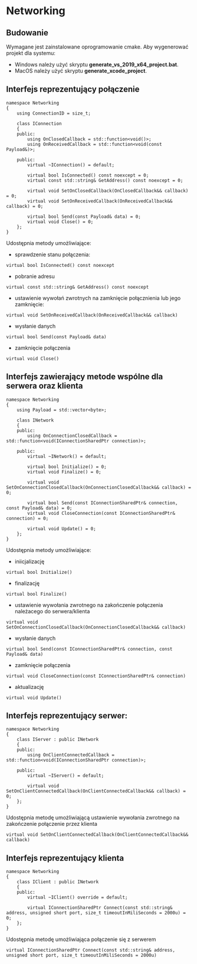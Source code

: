 # Networking
## Budowanie
Wymagane jest zainstalowane oprogramowanie cmake. 
Aby wygenerować projekt dla systemu:
 - Windows
należy użyć skryptu **generate_vs_2019_x64_project.bat**.
 - MacOS
należy użyć skryptu **generate_xcode_project**.
## Interfejs reprezentujący połączenie
```
namespace Networking
{
    using ConnectionID = size_t;

    class IConnection
    {
    public:
        using OnClosedCallback = std::function<void()>;
        using OnReceivedCallback = std::function<void(const Payload&)>;

    public:
        virtual ~IConnection() = default;

        virtual bool IsConnected() const noexcept = 0;
        virtual const std::string& GetAddress() const noexcept = 0;

        virtual void SetOnClosedCallback(OnClosedCallback&& callback) = 0;
        virtual void SetOnReceivedCallback(OnReceivedCallback&& callback) = 0;

        virtual bool Send(const Payload& data) = 0;
        virtual void Close() = 0;
    };
}
```

Udostępnia metody umożliwiające:
- sprawdzenie stanu połączenia:
```
virtual bool IsConnected() const noexcept
```
- pobranie adresu
```
virtual const std::string& GetAddress() const noexcept 
```
- ustawienie wywołań zwrotnych na zamknięcie połącznienia lub jego zamknięcie:
```
virtual void SetOnReceivedCallback(OnReceivedCallback&& callback)
```
- wysłanie danych
```
virtual bool Send(const Payload& data)
```
- zamknięcie połączenia
```
virtual void Close()
```

## Interfejs zawierający metode wspólne dla serwera oraz klienta
```
namespace Networking
{
    using Payload = std::vector<byte>;

    class INetwork
    {
    public:
        using OnConnectionClosedCallback = std::function<void(IConnectionSharedPtr connection)>;
        
    public:
        virtual ~INetwork() = default;

        virtual bool Initialize() = 0;
        virtual void Finalize() = 0;

        virtual void SetOnConnectionClosedCallback(OnConnectionClosedCallback&& callback) = 0;

        virtual bool Send(const IConnectionSharedPtr& connection, const Payload& data) = 0;
        virtual void CloseConnection(const IConnectionSharedPtr& connection) = 0;

        virtual void Update() = 0;
    };
}
```

Udostępnia metody umożliwiające:
- iniicjalizację
```
virtual bool Initialize()
```
- finalizację
```
virtual bool Finalize()
```
- ustawienie wywołania zwrotnego na zakończenie połączenia należacego do serwera/klienta
```
virtual void SetOnConnectionClosedCallback(OnConnectionClosedCallback&& callback)
```
- wysłanie danych
```
virtual bool Send(const IConnectionSharedPtr& connection, const Payload& data)
```
- zamknięcie połączenia
```
virtual void CloseConnection(const IConnectionSharedPtr& connection)
```
- aktualizację
```
virtual void Update()
```

## Interfejs reprezentujący serwer:
```
namespace Networking
{
    class IServer : public INetwork
    {
    public:
        using OnClientConnectedCallback = std::function<void(IConnectionSharedPtr connection)>;

    public:
        virtual ~IServer() = default;

        virtual void SetOnClientConnectedCallback(OnClientConnectedCallback&& callback) = 0;
    };
}
```
Udostępnia metodę umożliwiającą ustawienie wywołania zwrotnego na zakończenie połączenie przez klienta
```
virtual void SetOnClientConnectedCallback(OnClientConnectedCallback&& callback)
```

## Interfejs reprezentujący klienta
```
namespace Networking
{
    class IClient : public INetwork
    {
    public:
        virtual ~IClient() override = default;

        virtual IConnectionSharedPtr Connect(const std::string& address, unsigned short port, size_t timeoutInMiliSeconds = 2000u) = 0;
    };
}
```
Udostępnia metodę umożliwiająca połączenie się z serwerem
```
virtual IConnectionSharedPtr Connect(const std::string& address, unsigned short port, size_t timeoutInMiliSeconds = 2000u)
```

